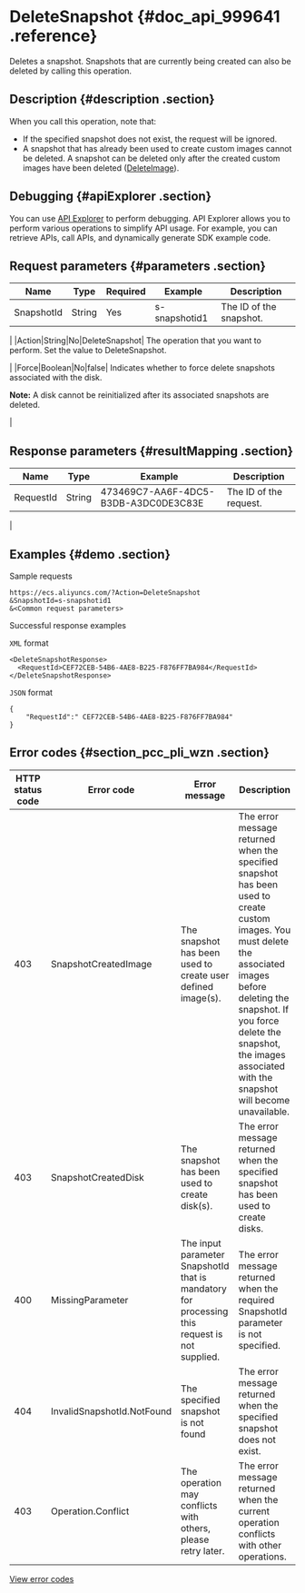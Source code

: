 # DeleteSnapshot {#doc_api_999641 .reference}

Deletes a snapshot. Snapshots that are currently being created can also be deleted by calling this operation.

## Description {#description .section}

When you call this operation, note that:

-   If the specified snapshot does not exist, the request will be ignored.
-   A snapshot that has already been used to create custom images cannot be deleted. A snapshot can be deleted only after the created custom images have been deleted \([DeleteImage](~~25537~~)\).

## Debugging {#apiExplorer .section}

You can use [API Explorer](https://api.aliyun.com/#product=Ecs&api=DeleteSnapshot) to perform debugging. API Explorer allows you to perform various operations to simplify API usage. For example, you can retrieve APIs, call APIs, and dynamically generate SDK example code.

## Request parameters {#parameters .section}

|Name|Type|Required|Example|Description|
|----|----|--------|-------|-----------|
|SnapshotId|String|Yes|s-snapshotid1| The ID of the snapshot.

 |
|Action|String|No|DeleteSnapshot| The operation that you want to perform. Set the value to DeleteSnapshot.

 |
|Force|Boolean|No|false| Indicates whether to force delete snapshots associated with the disk.

 **Note:** A disk cannot be reinitialized after its associated snapshots are deleted.

 |

## Response parameters {#resultMapping .section}

|Name|Type|Example|Description|
|----|----|-------|-----------|
|RequestId|String|473469C7-AA6F-4DC5-B3DB-A3DC0DE3C83E| The ID of the request.

 |

## Examples {#demo .section}

Sample requests

``` {#request_demo}
https://ecs.aliyuncs.com/?Action=DeleteSnapshot
&SnapshotId=s-snapshotid1
&<Common request parameters>
```

Successful response examples

`XML` format

``` {#xml_return_success_demo}
<DeleteSnapshotResponse>
  <RequestId>CEF72CEB-54B6-4AE8-B225-F876FF7BA984</RequestId>
</DeleteSnapshotResponse>
```

`JSON` format

``` {#json_return_success_demo}
{
	"RequestId":" CEF72CEB-54B6-4AE8-B225-F876FF7BA984"
}
```

## Error codes {#section_pcc_pli_wzn .section}

|HTTP status code|Error code|Error message|Description|
|----------------|----------|-------------|-----------|
|403|SnapshotCreatedImage|The snapshot has been used to create user defined image\(s\).|The error message returned when the specified snapshot has been used to create custom images. You must delete the associated images before deleting the snapshot. If you force delete the snapshot, the images associated with the snapshot will become unavailable.|
|403|SnapshotCreatedDisk|The snapshot has been used to create disk\(s\).|The error message returned when the specified snapshot has been used to create disks.|
|400|MissingParameter|The input parameter SnapshotId that is mandatory for processing this request is not supplied.|The error message returned when the required SnapshotId parameter is not specified.|
|404|InvalidSnapshotId.NotFound|The specified snapshot is not found|The error message returned when the specified snapshot does not exist.|
|403|Operation.Conflict|The operation may conflicts with others, please retry later.|The error message returned when the current operation conflicts with other operations.|

[View error codes](https://error-center.aliyun.com/status/product/Ecs)

